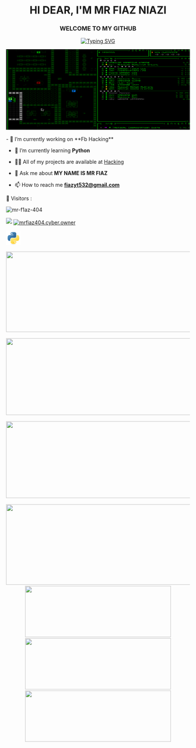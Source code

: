 <h1 align="center">HI DEAR, I'M MR FIAZ NIAZI</h1>
<h3 align="center">WELCOME TO MY GITHUB</h3>
<p align="center"> <a href="https://git.io/typing-svg"><img src="https://readme-typing-svg.demolab.com?font=Fira+Code&pause=1000&color=03F700&background=000000&random=false&width=380&height=40&lines=Hello+World%2C+I'm+MR+FIAZ+Here+;%F0%9F%91%89%F0%9F%91%89%F0%9F%91%89%F0%9F%91%89MR+FIAZ%F0%9F%91%88%F0%9F%91%88%F0%9F%91%88%F0%9F%91%88;%F0%9F%91%89%E2%9D%A4%E2%9D%A4%E2%9D%A4%E2%9D%A4%E2%9D%A4%E2%9D%A4%F0%9F%91%88;Today+I+Will+Tell+You+%F0%9F%98%87;Please+Follow+My+Github+%F0%9F%99%8F;%E2%AD%90%F0%9F%8C%9FThanks+My+All+Friends%F0%9F%8C%9F%E2%AD%90;%F0%9F%8C%A0%E2%9D%A4Love+From+Pakistan%E2%9D%A4%F0%9F%8C%A0" alt="Typing SVG" /></a></p>
</p>
<p align="center">
  <img width="700" height="220" src="https://raw.githubusercontent.com/MRVIVEK-CODER/MRVIVEK-CODER/main/md7Oqrf.gif">
</p>
- 🔭 I’m currently working on **Fb Hacking**

- 🌱 I’m currently learning **Python**

- 👨‍💻 All of my projects are available at [Hacking](Hacking)

- 💬 Ask me about **MY NAME IS MR FIAZ**

- 📫 How to reach me **fiazyt532@gmail.com**
<p align="left">🔗 Visitors :</p>
<p align="left"> <img src="https://komarev.com/ghpvc/?username=mr-f1az-404&label=Profile%20views&color=0e75b6&style=flat" alt="mr-f1az-404" /> </p>
<a href="https://github.com/MR-F1AZ-404"><img src="https://img.shields.io/github/followers/MR-F1AZ-404?label=followers&style=social"/></a>
<a href="https://fb.com/mrfiaz404.cyber.owner" target="dark"><img align="center" src="https://raw.githubusercontent.com/rahuldkjain/github-profile-readme-generator/master/src/images/icons/Social/facebook.svg" alt="mrfiaz404.cyber.owner" height="30" width="40" /></a>
</p>
<p align="left"> <a href="https://www.python.org" target="_dark" rel="noreferrer"> <img src="https://raw.githubusercontent.com/devicons/devicon/master/icons/python/python-original.svg" alt="python" width="40" height="40"/> </a> </p>
<p align="center">
  <img width="600" height="220" src="https://github-readme-stats.vercel.app/api?username=MR-F1AZ-404&show_icons=true&theme=chartreuse-dark">
<p align="center">
  <img width="530" height="210" src="https://github-readme-stats.vercel.app/api/top-langs/?username=MR-F1AZ-404&layout=compact&theme=chartreuse-dark">
</p>
<p align="center">
  <img width="580" height="210" src="https://github-readme-streak-stats.herokuapp.com/?user=mr-f1az-404&layout=compact&theme=chartreuse-dark">
</p>

<p align="center">
<a href="https://github.com/MR-F1AZ-404/Mail"><img width="540" 
height="220" src="https://github-readme-stats.vercel.app/api/pin/?username=MR-F1AZ-404&repo=Mail&theme=chartreuse-dark"></a>
<a 

<p align="center">
<a href="https://github.com/MR-F1AZ-404/Random"><img width="400" height="140" src="https://github-readme-stats.vercel.app/api/pin/?username=MR-F1AZ-404&repo=Random&theme=chartreuse-dark"></a>
<a href="https://github.com/MR-F1AZ-404/apk"><img width="400" height="140" src="https://github-readme-stats.vercel.app/api/pin/?username=MR-F1AZ-404&repo=apk&theme=chartreuse-dark"></a>
<a href="https://github.com/MR-F1AZ-404/Mail"><img width="400" 
height="140" src="https://github-readme-stats.vercel.app/api/pin/?username=MR-F1AZ-404&repo=Mail&theme=chartreuse-dark"></a>
<a 
